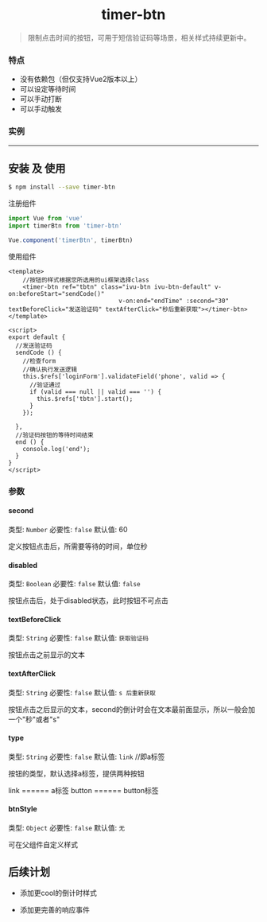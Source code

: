 <h1 align="center">timer-btn</h1>

> 限制点击时间的按钮，可用于短信验证码等场景，相关样式持续更新中。

### 特点

* 没有依赖包（但仅支持Vue2版本以上）
* 可以设定等待时间
* 可以手动打断
* 可以手动触发

### 实例

---

## 安装 及 使用

```bash
$ npm install --save timer-btn
```


注册组件

```js
import Vue from 'vue'
import timerBtn from 'timer-btn'

Vue.component('timerBtn', timerBtn)
```

使用组件

```
<template>
    //按钮的样式根据您所选用的ui框架选择class
    <timer-btn ref="tbtn" class="ivu-btn ivu-btn-default" v-on:beforeStart="sendCode()"
                               v-on:end="endTime" :second="30" textBeforeClick="发送验证码" textAfterClick="秒后重新获取"></timer-btn>
</template>

<script>
export default {
  //发送验证码
  sendCode () {
    //检查form
    //确认执行发送逻辑
    this.$refs['loginForm'].validateField('phone', valid => {
      //验证通过
      if (valid === null || valid === '') {
        this.$refs['tbtn'].start();
      }
    });

  },
  //验证码按钮的等待时间结束
  end () {
    console.log('end');
  }
}
</script>
```

### 参数

#### second

类型: `Number`
必要性: `false`
默认值: 60

定义按钮点击后，所需要等待的时间，单位秒

#### disabled

类型: `Boolean`
必要性: `false`
默认值: `false`

按钮点击后，处于disabled状态，此时按钮不可点击

#### textBeforeClick

类型: `String`
必要性: `false`
默认值: `获取验证码`

按钮点击之前显示的文本

#### textAfterClick

类型: `String`
必要性: `false`
默认值: `s 后重新获取`

按钮点击之后显示的文本，second的倒计时会在文本最前面显示，所以一般会加一个"秒"或者"s"

#### type

类型: `String`
必要性: `false`
默认值: `link`   //即a标签

按钮的类型，默认选择a标签，提供两种按钮

link ====== a标签
button ====== button标签


#### btnStyle

类型: `Object`
必要性: `false`
默认值: `无`

可在父组件自定义样式

## 后续计划

* 添加更cool的倒计时样式

* 添加更完善的响应事件



